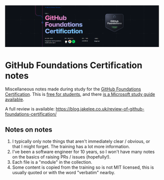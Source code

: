 ![](/github-certification-banner.png)

# GitHub Foundations Certification notes

Miscellaneous notes made during study for the [GitHub Foundations Certification](https://education.github.com/experiences/foundations_certificate). This is [free for students](https://github.com/orgs/community/discussions/138834), and there [is a Microsoft study guide available](https://learn.microsoft.com/en-us/collections/o1njfe825p602p).

A full review is available: https://blog.jakelee.co.uk/review-of-github-foundations-certification/

## Notes on notes

1. I typically only note things that aren't immediately clear / obvious, or that I might forget. The training has a lot more information.
2. I've been a software engineer for 10 years, so I won't have many notes on the basics of raising PRs / issues (hopefully!).
3. Each file is a "module" in the collection.
4. Some content is copied from the training so is not MIT licensed, this is usually quoted or with the word "verbatim" nearby.
